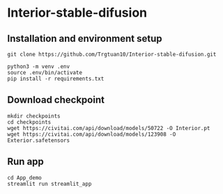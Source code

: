 # Interior-stable-difusion

## Installation and environment setup
```
git clone https://github.com/Trgtuan10/Interior-stable-difusion.git

python3 -m venv .env
source .env/bin/activate
pip install -r requirements.txt
```

## Download checkpoint
```
mkdir checkpoints
cd checkpoints
wget https://civitai.com/api/download/models/50722 -O Interior.pt
wget https://civitai.com/api/download/models/123908 -O Exterior.safetensors
```

## Run app
```
cd App_demo
streamlit run streamlit_app
```
